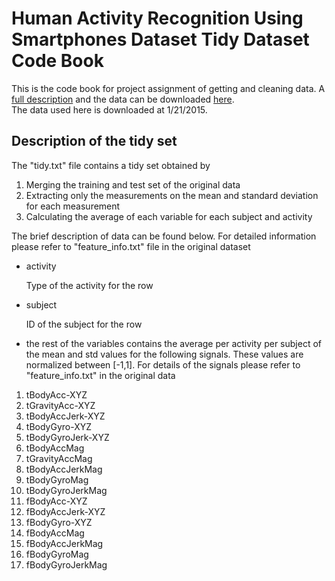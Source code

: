 # Human Activity Recognition Using Smartphones Dataset Tidy Dataset Code Book
This is the code book for project assignment of getting and cleaning data. A [full description](http://archive.ics.uci.edu/ml/datasets/Human+Activity+Recognition+Using+Smartphones ) and the data can be downloaded [here](https://d396qusza40orc.cloudfront.net/getdata%2Fprojectfiles%2FUCI%20HAR%20Dataset.zip ).  
The data used here is downloaded at 1/21/2015.  

## Description of the tidy set
The "tidy.txt" file contains a tidy set obtained by 

1. Merging the training and test set of the original data   
2. Extracting only the measurements on the mean and standard deviation for each measurement  
3. Calculating the average of each variable for each subject and activity

The brief description of data can be found below. For detailed information please refer to "feature_info.txt" file in the original dataset

- activity

  Type of the activity for the row  

- subject

  ID of the subject for the row  

- the rest of the variables contains the average per activity per subject of the mean and std values for the following signals. These values are normalized between [-1,1]. For details of the signals please refer to "feature_info.txt" in the original data  

1. tBodyAcc-XYZ  
2. tGravityAcc-XYZ  
3. tBodyAccJerk-XYZ  
4. tBodyGyro-XYZ  
5. tBodyGyroJerk-XYZ  
6. tBodyAccMag  
7. tGravityAccMag  
8. tBodyAccJerkMag  
9. tBodyGyroMag  
10. tBodyGyroJerkMag  
11. fBodyAcc-XYZ  
12. fBodyAccJerk-XYZ  
13. fBodyGyro-XYZ  
14. fBodyAccMag  
15. fBodyAccJerkMag  
16. fBodyGyroMag  
17. fBodyGyroJerkMag

